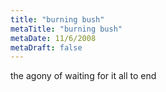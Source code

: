 ```yaml
---
title: "burning bush"
metaTitle: "burning bush"
metaDate: 11/6/2008
metaDraft: false
---
```


the agony of waiting for it all to end